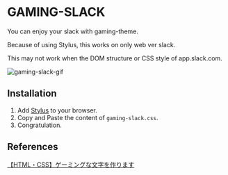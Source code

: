 # GAMING-SLACK

You can enjoy your slack with gaming-theme.

Because of using Stylus, this works on only web ver slack.

This may not work when the DOM structure or CSS style of app.slack.com.

![gaming-slack-gif](./images/gaming-slack.gif)

## Installation

1. Add [Stylus](https://chrome.google.com/webstore/detail/stylus/clngdbkpkpeebahjckkjfobafhncgmne) to your browser.
2. Copy and Paste the content of `gaming-slack.css`.
3. Congratulation.

## References

[【HTML・CSS】ゲーミングな文字を作ります](https://qiita.com/tanntara/items/92d2a06b8b0553b3f22e)
